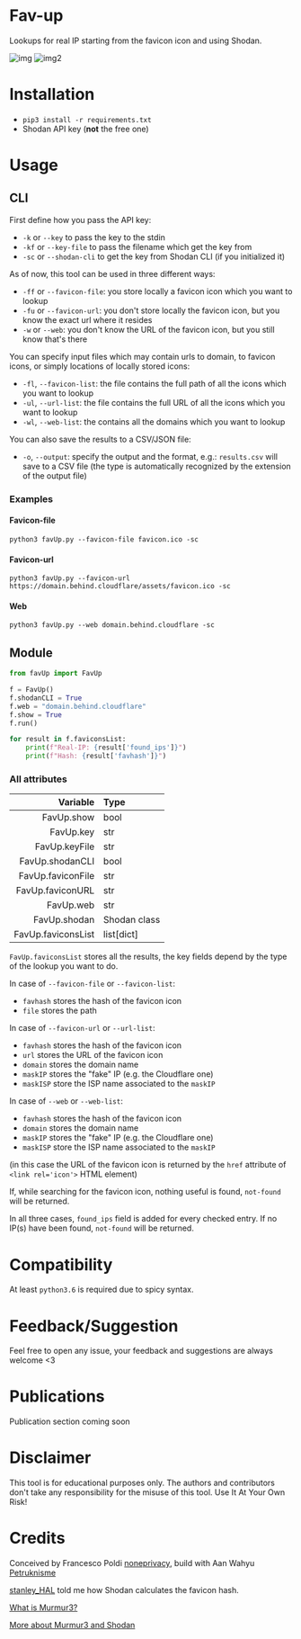 # Fav-up
Lookups for real IP starting from the favicon icon and using Shodan.

![img](https://i.imgur.com/ejPmx8T.png)
![img2](https://i.imgur.com/7wf5AL7.png)

# Installation
- `pip3 install -r requirements.txt`
- Shodan API key (**not** the free one)

# Usage

## CLI
First define how you pass the API key:

- `-k` or `--key` to pass the key to the stdin
- `-kf` or `--key-file` to pass the filename which get the key from
- `-sc` or `--shodan-cli` to get the key from Shodan CLI (if you initialized it)

As of now, this tool can be used in three different ways:

- `-ff` or `--favicon-file`: you store locally a favicon icon which you want to lookup
- `-fu` or `--favicon-url`: you don't store locally the favicon icon, but you know the exact url where it resides
- `-w` or `--web`: you don't know the URL of the favicon icon, but you still know that's there

You can specify input files which may contain urls to domain, to favicon icons, or simply locations of locally stored icons:

- `-fl`, `--favicon-list`: the file contains the full path of all the icons which you want to lookup
- `-ul`, `--url-list`: the file contains the full URL of all the icons which you want to lookup
- `-wl`, `--web-list`: the contains all the domains which you want to lookup

You can also save the results to a CSV/JSON file:

- `-o`, `--output`: specify the output and the format, e.g.: `results.csv` will save to a CSV file (the type is automatically recognized by the extension of the output file)

### Examples
#### Favicon-file
`python3 favUp.py --favicon-file favicon.ico -sc`

#### Favicon-url
`python3 favUp.py --favicon-url https://domain.behind.cloudflare/assets/favicon.ico -sc`

#### Web
`python3 favUp.py --web domain.behind.cloudflare -sc`


## Module

```python
from favUp import FavUp

f = FavUp()          
f.shodanCLI = True
f.web = "domain.behind.cloudflare"
f.show = True 
f.run()

for result in f.faviconsList:
    print(f"Real-IP: {result['found_ips']}")
    print(f"Hash: {result['favhash']}")
```

### All attributes
| Variable | Type |
|-:|:-|
| FavUp.show         | bool
| FavUp.key          | str
| FavUp.keyFile      | str
| FavUp.shodanCLI    | bool
| FavUp.faviconFile  | str
| FavUp.faviconURL   | str
| FavUp.web          | str
| FavUp.shodan       | Shodan class
| FavUp.faviconsList | list[dict]

`FavUp.faviconsList` stores all the results, the key fields depend by the type of the lookup you want to do.

In case of `--favicon-file` or `--favicon-list`:

- `favhash` stores the hash of the favicon icon
- `file` stores the path

In case of `--favicon-url` or `--url-list`:

- `favhash` stores the hash of the favicon icon
- `url` stores the URL of the favicon icon
- `domain` stores the domain name
- `maskIP` stores the "fake" IP (e.g. the Cloudflare one)
- `maskISP` store the ISP name associated to the `maskIP`

In case of `--web` or `--web-list`:

- `favhash` stores the hash of the favicon icon
- `domain` stores the domain name
- `maskIP` stores the "fake" IP (e.g. the Cloudflare one)
- `maskISP` store the ISP name associated to the `maskIP`

(in this case the URL of the favicon icon is returned by the `href` attribute of `<link rel='icon'>` HTML element)

If, while searching for the favicon icon, nothing useful is found, `not-found` will be returned.

In all three cases, `found_ips` field is added for every checked entry. If no IP(s) have been found, `not-found` will be returned.

# Compatibility
At least `python3.6` is required due to spicy syntax.

# Feedback/Suggestion
Feel free to open any issue, your feedback and suggestions are always welcome <3

# Publications

Publication section coming soon

# Disclaimer 
This tool is for educational purposes only. The authors and contributors don't take any responsibility for the misuse of this tool. Use It At Your Own Risk! 

# Credits

Conceived by Francesco Poldi [noneprivacy](https://twitter.com/noneprivacy), build with Aan Wahyu [Petruknisme](https://twitter.com/petruknisme)

[stanley_HAL](https://twitter.com/stanley_HAL) told me how Shodan calculates the favicon hash.

[What is Murmur3?](https://www.sderosiaux.com/articles/2017/08/26/the-murmur3-hash-function--hashtables-bloom-filters-hyperloglog/)

[More about Murmur3 and Shodan](https://www.cnblogs.com/miaodaren/p/9177379.html)
